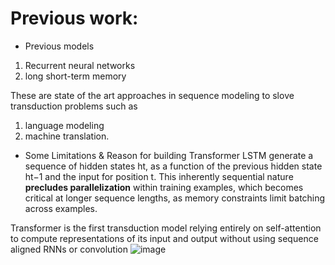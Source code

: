 # Previous work:
* Previous models
1. Recurrent neural networks
2. long short-term memory

These are state of the art approaches in sequence modeling to slove transduction problems such as 
1. language modeling
2. machine translation.
* Some Limitations & Reason for building Transformer
LSTM generate a sequence of hidden states ht, as a function of the previous hidden state ht−1 and the input for position t. This inherently sequential nature **precludes parallelization** within training examples, which becomes critical at longer sequence lengths, as memory constraints limit batching across examples.

Transformer is the first transduction model relying entirely on self-attention to compute representations of its input and output without using sequence aligned RNNs or convolution
![image](https://user-images.githubusercontent.com/94330800/142979006-63f228e8-755d-4e53-ae2d-bb844a65851a.png)



